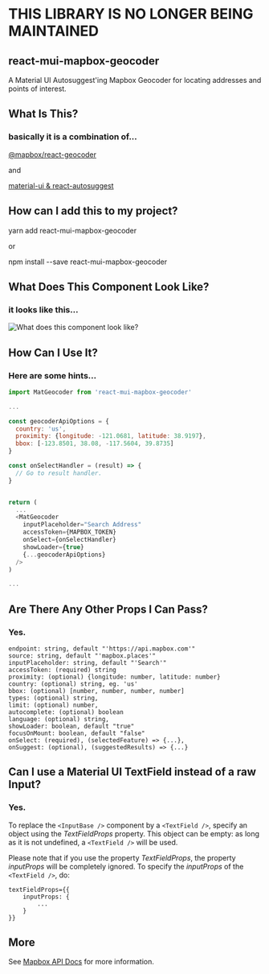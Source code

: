 # THIS LIBRARY IS NO LONGER BEING MAINTAINED

## react-mui-mapbox-geocoder

A Material UI Autosuggest'ing Mapbox Geocoder for locating addresses and points of interest.

## What Is This?

### basically it is a combination of...

[@mapbox/react-geocoder](https://github.com/mapbox/react-geocoder)

and

[material-ui & react-autosuggest](https://material-ui.com/demos/autocomplete/#react-autosuggest)

## How can I add this to my project?

yarn add react-mui-mapbox-geocoder

or

npm install --save react-mui-mapbox-geocoder

## What Does This Component Look Like?

### it looks like this...

![What does this component look like?](https://raw.githubusercontent.com/wheredoesyourmindgo/react-mui-mapbox-geocoder/master/what-this-looks-like.gif)

## How Can I Use It?

### Here are some hints...

```javascript
import MatGeocoder from 'react-mui-mapbox-geocoder'

...

const geocoderApiOptions = {
  country: 'us',
  proximity: {longitude: -121.0681, latitude: 38.9197},
  bbox: [-123.8501, 38.08, -117.5604, 39.8735]
}

const onSelectHandler = (result) => {
  // Go to result handler.
}


return (
  ...
  <MatGeocoder
    inputPlaceholder="Search Address"
    accessToken={MAPBOX_TOKEN}
    onSelect={onSelectHandler}
    showLoader={true}
    {...geocoderApiOptions}
  />
)

...

```

## Are There Any Other Props I Can Pass?

### Yes.

    endpoint: string, default "'https://api.mapbox.com'"
    source: string, default "'mapbox.places'"
    inputPlaceholder: string, default "'Search'"
    accessToken: (required) string
    proximity: (optional) {longitude: number, latitude: number}
    country: (optional) string, eg. 'us'
    bbox: (optional) [number, number, number, number]
    types: (optional) string,
    limit: (optional) number,
    autocomplete: (optional) boolean
    language: (optional) string,
    showLoader: boolean, default "true"
    focusOnMount: boolean, default "false"
    onSelect: (required), (selectedFeature) => {...},
    onSuggest: (optional), (suggestedResults) => {...}

## Can I use a Material UI TextField instead of a raw Input?

### Yes.

To replace the `<InputBase />` component by a `<TextField />`, specify an object using the *TextFieldProps* property. This object can be empty: as long as it is not undefined, a `<TextField />` will be used.

Please note that if you use the property *TextFieldProps*, the property *inputProps* will be completely ignored. To specify the *inputProps* of the `<TextField />`, do:
```
textFieldProps={{
	inputProps: {
		...
	}	
}}
```

## More  

See [Mapbox API Docs](https://www.mapbox.com/api-documentation/#request-format) for more information.
